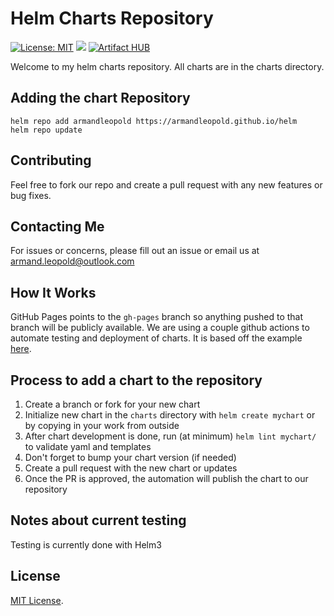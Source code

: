# Helm Charts Repository

[![License: MIT](https://img.shields.io/badge/License-MIT-green.svg)](https://opensource.org/licenses/MIT)
[![](https://github.com/armandleopold/helm/workflows/Release%20Charts/badge.svg?branch=master)](https://github.com//armandleopold/helm/actions)
[![Artifact HUB](https://img.shields.io/endpoint?url=https://artifacthub.io/badge/repository/armandleopold)](https://artifacthub.io/packages/search?repo=armandleopold)


Welcome to my helm charts repository. All charts are in the charts directory.

## Adding the chart Repository

```
helm repo add armandleopold https://armandleopold.github.io/helm
helm repo update
```

## Contributing

Feel free to fork our repo and create a pull request with any new features or bug fixes.

## Contacting Me

For issues or concerns, please fill out an issue or email us at armand.leopold@outlook.com

## How It Works

GitHub Pages points to the `gh-pages` branch so anything pushed to that branch will be publicly available. We are using a couple github actions to automate testing and deployment of charts. It is based off the example [here](https://github.com/helm/charts-repo-actions-demo).

## Process to add a chart to the repository

1. Create a branch or fork for your new chart
1. Initialize new chart in the `charts` directory with `helm create mychart` or by copying in your work from outside
1. After chart development is done, run (at minimum) `helm lint mychart/` to validate yaml and templates
1. Don't forget to bump your chart version (if needed)
1. Create a pull request with the new chart or updates
1. Once the PR is approved, the automation will publish the chart to our repository

## Notes about current testing

Testing is currently done with Helm3

## License

[MIT License](./LICENSE).
